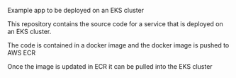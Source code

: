 Example app to be deployed on an EKS cluster


This repository contains the source code for a service that is deployed on an EKS cluster.

The code is contained in a docker image and the docker image is pushed to AWS ECR

Once the image is updated in ECR it can be pulled into the EKS cluster 